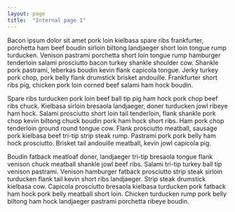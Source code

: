 ```yaml
---
layout: page
title:  "Internal page 1"
---
```


Bacon ipsum dolor sit amet pork loin kielbasa spare ribs frankfurter, porchetta ham beef boudin sirloin biltong landjaeger short loin tongue rump turducken. Venison pastrami porchetta short loin tongue rump hamburger tenderloin salami prosciutto bacon turkey shankle shoulder cow. Shankle pork pastrami, leberkas boudin kevin flank capicola tongue. Jerky turkey pork chop, pork belly flank drumstick brisket andouille. Frankfurter short ribs pig, chicken pork loin corned beef salami ham hock boudin.

Spare ribs turducken pork loin beef ball tip pig ham hock pork chop beef ribs chuck. Kielbasa sirloin bresaola landjaeger, doner turducken jowl ribeye ham hock. Salami prosciutto short loin tail tenderloin, flank shankle pork chop kevin biltong chuck boudin pork ham hock short ribs. Ham pork chop tenderloin ground round tongue cow. Flank prosciutto meatball, sausage pork kielbasa beef tri-tip strip steak rump. Pastrami pork pork belly ham hock prosciutto. Brisket tail andouille meatball, kevin jowl capicola pig.

Boudin fatback meatloaf doner, landjaeger tri-tip bresaola tongue flank venison chuck meatball shankle jowl beef ribs. Salami tri-tip turkey ball tip venison pastrami. Venison hamburger fatback prosciutto strip steak sirloin turducken flank tail kevin short ribs landjaeger. Strip steak drumstick kielbasa cow. Capicola prosciutto bresaola kielbasa turducken pork fatback ham hock pork belly meatball short loin. Chicken turducken rump pork belly biltong ham hock landjaeger pastrami porchetta ribeye boudin.
